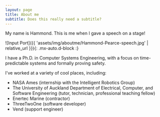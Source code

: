 ```yaml
---
layout: page
title: About me
subtitle: Does this really need a subtitle?
---
```


My name is Hammond. This is me when I gave a speech on a stage!

![Input Port]({{ 'assets/img/aboutme/Hammond-Pearce-speech.jpg' | relative_url }}){: .mx-auto.d-block :}

I have a Ph.D. in Computer Systems Engineering, with a focus on time-predictable systems and formally proving safety.

I've worked at a variety of cool places, including:
* NASA Ames (internship with the Intelligent Robotics Group)
* The University of Auckland Department of Electrical, Computer, and Software Engineering (tutor, technician, professional teaching fellow)
* Enertec Marine (contractor)
* ThreeTwoOne (software developer)
* Vend (support engineer)